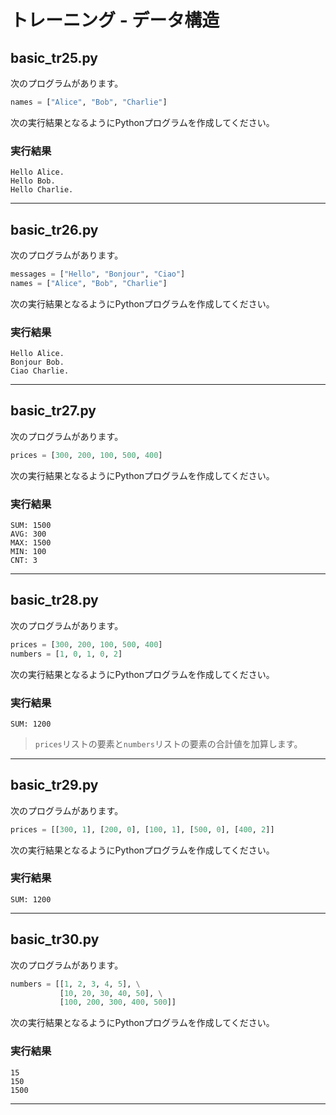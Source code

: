 # トレーニング - データ構造

## basic_tr25.py

次のプログラムがあります。

```python
names = ["Alice", "Bob", "Charlie"]
```

次の実行結果となるようにPythonプログラムを作成してください。

### 実行結果

```
Hello Alice.
Hello Bob.
Hello Charlie.
```

---

## basic_tr26.py

次のプログラムがあります。

```python
messages = ["Hello", "Bonjour", "Ciao"]
names = ["Alice", "Bob", "Charlie"]
```

次の実行結果となるようにPythonプログラムを作成してください。

### 実行結果

```
Hello Alice.
Bonjour Bob.
Ciao Charlie.
```

---


## basic_tr27.py

次のプログラムがあります。

```python
prices = [300, 200, 100, 500, 400]
```

次の実行結果となるようにPythonプログラムを作成してください。

### 実行結果

```
SUM: 1500
AVG: 300
MAX: 1500
MIN: 100
CNT: 3
```

---


## basic_tr28.py

次のプログラムがあります。

```python
prices = [300, 200, 100, 500, 400]
numbers = [1, 0, 1, 0, 2]
```

次の実行結果となるようにPythonプログラムを作成してください。

### 実行結果

```
SUM: 1200
```

> `prices`リストの要素と`numbers`リストの要素の合計値を加算します。

---

## basic_tr29.py

次のプログラムがあります。

```python
prices = [[300, 1], [200, 0], [100, 1], [500, 0], [400, 2]]
```

次の実行結果となるようにPythonプログラムを作成してください。

### 実行結果

```
SUM: 1200
```

---


## basic_tr30.py

次のプログラムがあります。

```python
numbers = [[1, 2, 3, 4, 5], \
           [10, 20, 30, 40, 50], \
           [100, 200, 300, 400, 500]]
```

次の実行結果となるようにPythonプログラムを作成してください。

### 実行結果

```
15
150
1500
```

---

